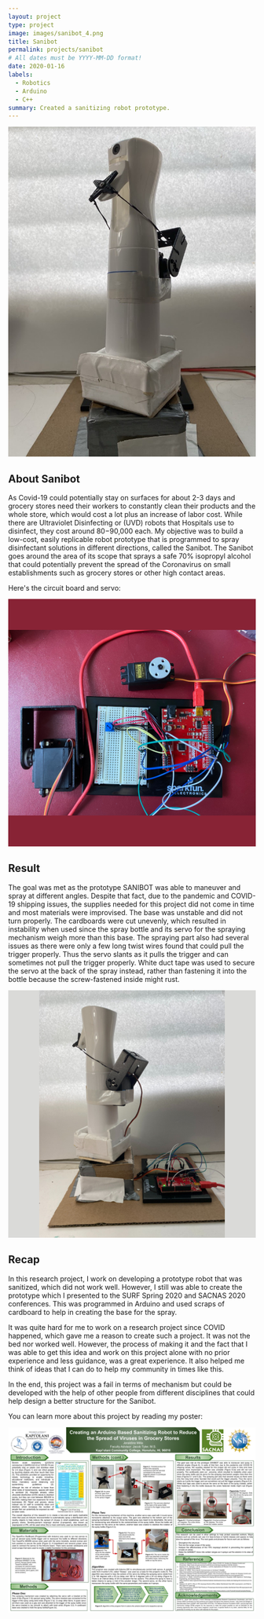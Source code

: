 ```yaml
---
layout: project
type: project
image: images/sanibot_4.png
title: Sanibot
permalink: projects/sanibot
# All dates must be YYYY-MM-DD format!
date: 2020-01-16
labels:
  - Robotics
  - Arduino
  - C++
summary: Created a sanitizing robot prototype.
---
```


<div class="ui small rounded images">
  <img class="ui image" src="../images/sanitarybot.jpg">
</div>

## About Sanibot

As Covid-19 could potentially stay on surfaces for about 2-3 days and grocery stores need their workers to constantly clean their products and the whole store, which would cost a lot plus an increase of labor cost. While there are Ultraviolet Disinfecting or (UVD) robots that Hospitals use to disinfect, they cost around $80-$90,000 each. My objective was to build a low-cost, easily replicable robot prototype that is programmed to spray disinfectant solutions in different directions, called the Sanibot. The Sanibot goes around the area of its scope that sprays a safe 70% isopropyl alcohol that could potentially prevent the spread of the Coronavirus on small establishments such as grocery stores or other high contact areas.

Here's the circuit board and servo:

<img class="ui image" src="../images/sanibot_1.png">

## Result

The goal was met as the prototype SANIBOT was able to maneuver and spray at different angles. Despite that fact, due to the pandemic and COVID-19 shipping issues, the supplies needed for this project did not come in time and most materials were improvised. The base was unstable and did not turn properly. The cardboards were cut unevenly, which resulted in instability when used since the spray bottle and its servo for the spraying mechanism weigh more than this base. The spraying part also had several issues as there were only a few long twist wires found that could pull the trigger properly. Thus the servo slants as it pulls the trigger and can sometimes not pull the trigger properly. White duct tape was used to secure the servo at the back of the spray instead, rather than fastening it into the bottle because the screw-fastened inside might rust.


<img class="ui image" src="../images/sanibot_4.png">

## Recap

In this research project, I work on developing a prototype robot that was sanitized, which did not work well. However, I still was able to create the prototype which I presented to the SURF Spring 2020 and SACNAS 2020 conferences. This was programmed in Arduino and used scraps of cardboard to help in creating the base for the spray.

It was quite hard for me to work on a research project since COVID happened, which gave me a reason to create such a project. It was not the bed nor worked well. However, the process of making it and the fact that I was able to get this idea and work on this project alone with no prior experience and less guidance, was a great experience. It also helped me think of ideas that I can do to help my community in times like this. 

In the end, this project was a fail in terms of mechanism but could be developed with the help of other people from different disciplines that could help design a better structure for the Sanibot.

You can learn more about this project by reading my poster: 

<img class="ui image" src="../images/sacnas_milla.png">



